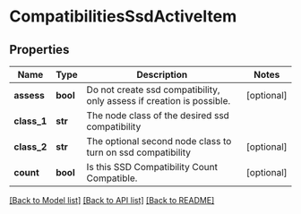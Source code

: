 # CompatibilitiesSsdActiveItem

## Properties
Name | Type | Description | Notes
------------ | ------------- | ------------- | -------------
**assess** | **bool** | Do not create ssd compatibility, only assess if creation is possible. | [optional] 
**class_1** | **str** | The node class of the desired ssd compatibility | 
**class_2** | **str** | The optional second node class to turn on ssd compatibility | [optional] 
**count** | **bool** | Is this SSD Compatibility Count Compatible. | [optional] 

[[Back to Model list]](../README.md#documentation-for-models) [[Back to API list]](../README.md#documentation-for-api-endpoints) [[Back to README]](../README.md)


